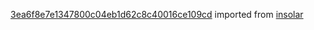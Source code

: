 [3ea6f8e7e1347800c04eb1d62c8c40016ce109cd](https://github.com/insolar/insolar/commit/3ea6f8e7e1347800c04eb1d62c8c40016ce109cd) imported from [insolar](https://github.com/insolar/insolar)
